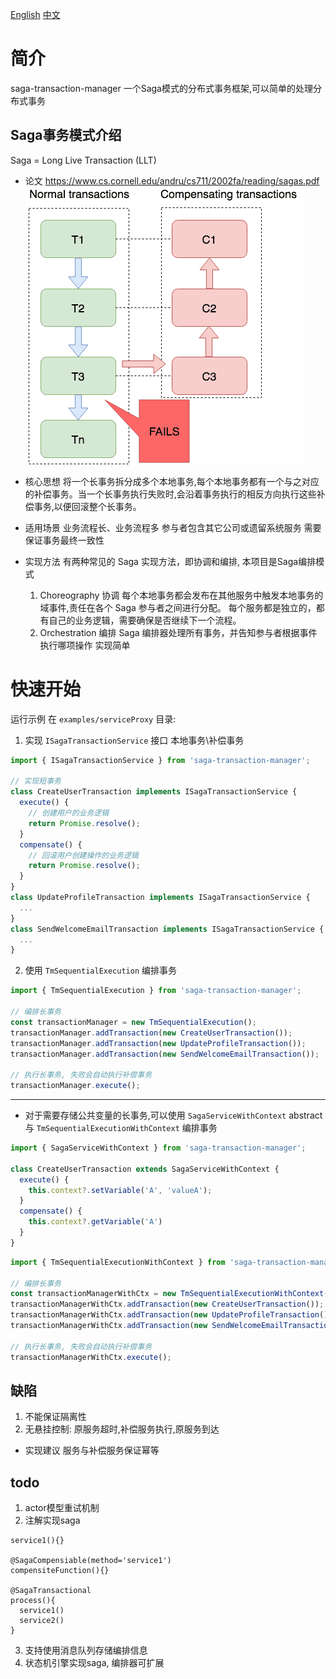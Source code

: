 [English](./README.md)
[中文](./README.CN.md)

# 简介
saga-transaction-manager 一个Saga模式的分布式事务框架,可以简单的处理分布式事务

## Saga事务模式介绍 
Saga = Long Live Transaction (LLT)
- 论文
https://www.cs.cornell.edu/andru/cs711/2002fa/reading/sagas.pdf
![alt text](./resource/saga.png)


- 核心思想
将一个长事务拆分成多个本地事务,每个本地事务都有一个与之对应的补偿事务。当一个长事务执行失败时,会沿着事务执行的相反方向执行这些补偿事务,以便回滚整个长事务。

- 适用场景
业务流程长、业务流程多
参与者包含其它公司或遗留系统服务
需要保证事务最终一致性

- 实现方法
有两种常见的 Saga 实现方法，即协调和编排, 本项目是Saga编排模式
  1. Choreography 协调
每个本地事务都会发布在其他服务中触发本地事务的域事件,责任在各个 Saga 参与者之间进行分配。
每个服务都是独立的，都有自己的业务逻辑，需要确保是否继续下一个流程。
  2. Orchestration 编排
Saga 编排器处理所有事务，并告知参与者根据事件执行哪项操作
实现简单

# 快速开始
运行示例
在 `examples/serviceProxy` 目录:


1. 实现 `ISagaTransactionService` 接口 本地事务\补偿事务
```typescript
import { ISagaTransactionService } from 'saga-transaction-manager';

// 实现短事务
class CreateUserTransaction implements ISagaTransactionService {
  execute() {
    // 创建用户的业务逻辑
    return Promise.resolve();
  }
  compensate() {
    // 回滚用户创建操作的业务逻辑
    return Promise.resolve();
  }
}
class UpdateProfileTransaction implements ISagaTransactionService {
  ...
}
class SendWelcomeEmailTransaction implements ISagaTransactionService {
  ...
}
```
2. 使用 `TmSequentialExecution` 编排事务
```typescript
import { TmSequentialExecution } from 'saga-transaction-manager';

// 编排长事务
const transactionManager = new TmSequentialExecution();
transactionManager.addTransaction(new CreateUserTransaction());
transactionManager.addTransaction(new UpdateProfileTransaction());
transactionManager.addTransaction(new SendWelcomeEmailTransaction());

// 执行长事务, 失败会自动执行补偿事务
transactionManager.execute();
```

---

- 对于需要存储公共变量的长事务,可以使用 `SagaServiceWithContext` abstract 与 `TmSequentialExecutionWithContext` 编排事务
```typescript
import { SagaServiceWithContext } from 'saga-transaction-manager';

class CreateUserTransaction extends SagaServiceWithContext {
  execute() {
    this.context?.setVariable('A', 'valueA');
  }
  compensate() {
    this.context?.getVariable('A')
  }
}
```
```typescript
import { TmSequentialExecutionWithContext } from 'saga-transaction-manager';

// 编排长事务
const transactionManagerWithCtx = new TmSequentialExecutionWithContext();
transactionManagerWithCtx.addTransaction(new CreateUserTransaction());
transactionManagerWithCtx.addTransaction(new UpdateProfileTransaction());
transactionManagerWithCtx.addTransaction(new SendWelcomeEmailTransaction());

// 执行长事务, 失败会自动执行补偿事务
transactionManagerWithCtx.execute();
```
## 缺陷
1. 不能保证隔离性
2. 无悬挂控制: 原服务超时,补偿服务执行,原服务到达

- 实现建议
服务与补偿服务保证幂等

## todo
1. actor模型重试机制
2. 注解实现saga
```
service1(){}

@SagaCompensiable(method='service1')
compensiteFunction(){}

@SagaTransactional
process(){
  service1()
  service2()
}
```
3. 支持使用消息队列存储编排信息
4. 状态机引擎实现saga, 编排器可扩展
